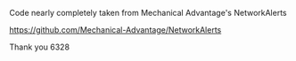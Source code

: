 Code nearly completely taken from Mechanical Advantage's NetworkAlerts 

https://github.com/Mechanical-Advantage/NetworkAlerts

Thank you 6328

